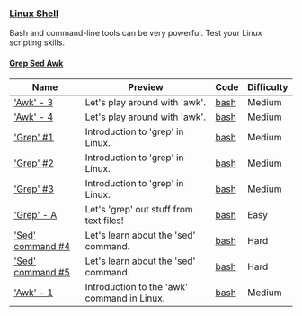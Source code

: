 ### [Linux Shell](https://www.hackerrank.com/domains/shell)
Bash and command-line tools can be very powerful. Test your Linux scripting skills.

#### [Grep Sed Awk](https://www.hackerrank.com/domains/shell/grep-sed-awk)

Name | Preview | Code | Difficulty
---- | ------- | ---- | ----------
['Awk' - 3](https://www.hackerrank.com/challenges/awk-3)|Let's play around with 'awk'.|[bash](awk-3.sh)|Medium
['Awk' - 4](https://www.hackerrank.com/challenges/awk-4)|Let's play around with 'awk'.|[bash](awk-4.sh)|Medium
['Grep' #1](https://www.hackerrank.com/challenges/text-processing-in-linux-the-grep-command-1)|Introduction to 'grep' in Linux.|[bash](text-processing-in-linux-the-grep-command-1.sh)|Medium
['Grep' #2](https://www.hackerrank.com/challenges/text-processing-in-linux-the-grep-command-2)|Introduction to 'grep' in Linux.|[bash](text-processing-in-linux-the-grep-command-2.sh)|Medium
['Grep' #3](https://www.hackerrank.com/challenges/text-processing-in-linux-the-grep-command-3)|Introduction to 'grep' in Linux.|[bash](text-processing-in-linux-the-grep-command-3.sh)|Medium
['Grep' - A](https://www.hackerrank.com/challenges/text-processing-in-linux-the-grep-command-4)|Let's 'grep' out stuff from text files!|[bash](text-processing-in-linux-the-grep-command-4.sh)|Easy
['Sed' command #4](https://www.hackerrank.com/challenges/sed-command-4)|Let's learn about the 'sed' command.|[bash](sed-command-4.sh)|Hard
['Sed' command #5](https://www.hackerrank.com/challenges/sed-command-5)|Let's learn about the 'sed' command.|[bash](sed-command-5.sh)|Hard
['Awk' - 1](https://www.hackerrank.com/challenges/awk-1)|Introduction to the 'awk' command in Linux.|[bash](awk-1.sh)|Medium

